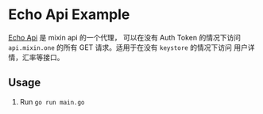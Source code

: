 # Echo Api Example

[Echo Api](https://github.com/fox-one/echo/blob/master/cmd/echos/main.go) 是 mixin api 的一个代理，
可以在没有 Auth Token 的情况下访问 ```api.mixin.one``` 的所有 GET 请求。适用于在没有 ```keystore``` 的情况下访问
用户详情，汇率等接口。

## Usage

1. Run ```go run main.go```

